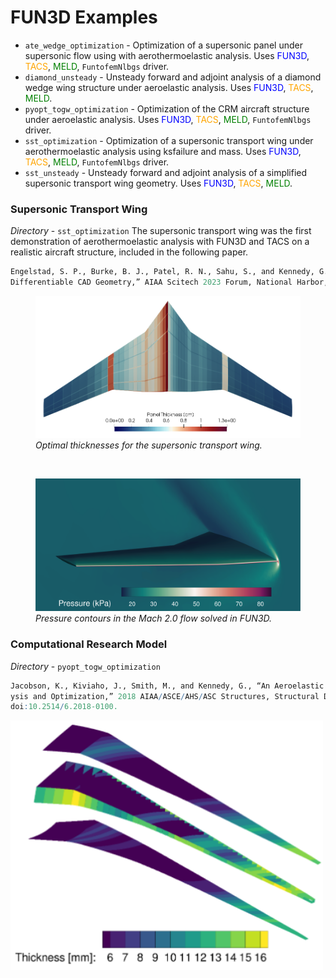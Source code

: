 # FUN3D Examples #

* `ate_wedge_optimization` - Optimization of a supersonic panel under supersonic flow using with aerothermoelastic analysis. Uses <font color="blue">FUN3D</font>, <font color="orange">TACS</font>, <font color="green">MELD</font>, `FuntofemNlbgs` driver.
* `diamond_unsteady` - Unsteady forward and adjoint analysis of a diamond wedge wing structure under aeroelastic analysis. Uses <font color="blue">FUN3D</font>, <font color="orange">TACS</font>, <font color="green">MELD</font>.
* `pyopt_togw_optimization` - Optimization of the CRM  aircraft structure under aeroelastic analysis. Uses <font color="blue">FUN3D</font>, <font color="orange">TACS</font>, <font color="green">MELD</font>, `FuntofemNlbgs` driver.
* `sst_optimization` - Optimization of a supersonic transport wing under aerothermoelastic analysis using ksfailure and mass. Uses <font color="blue">FUN3D</font>, <font color="orange">TACS</font>, <font color="green">MELD</font>, `FuntofemNlbgs` driver.
* `sst_unsteady` - Unsteady forward and adjoint analysis of a simplified supersonic transport wing geometry. Uses <font color="blue">FUN3D</font>, <font color="orange">TACS</font>, <font color="green">MELD</font>.

### Supersonic Transport Wing ###
<i>Directory</i> - `sst_optimization`
The supersonic transport wing was the first demonstration of aerothermoelastic analysis with FUN3D and TACS on a realistic aircraft structure, included in the following paper. 
```r
Engelstad, S. P., Burke, B. J., Patel, R. N., Sahu, S., and Kennedy, G. J., “High-Fidelity Aerothermoelastic Optimization with
Differentiable CAD Geometry,” AIAA Scitech 2023 Forum, National Harbor, MD, 2023. doi:10.2514/6.2023-0329.
```
<figure class="image">
  <img src="sst_optimization/results/sst_opt_design.png" width=600 />
  <figcaption><em>Optimal thicknesses for the supersonic transport wing.</em></figcaption>
</figure>
<br>
<figure class="image">
  <img src="sst_optimization/results/sst_fun3d_flow.png" width=500 />
  <figcaption><em>Pressure contours in the Mach 2.0 flow solved in FUN3D.</em></figcaption>
</figure>

### Computational Research Model ###
<i>Directory</i> - `pyopt_togw_optimization`
```r
Jacobson, K., Kiviaho, J., Smith, M., and Kennedy, G., “An Aeroelastic Coupling Framework for Time-accurate Anal-
ysis and Optimization,” 2018 AIAA/ASCE/AHS/ASC Structures, Structural Dynamics, and Materials Conference, 2018.
doi:10.2514/6.2018-0100.
```
<img src="pyopt_togw_optimization/images/crm_thick_opt.png" width=500 />